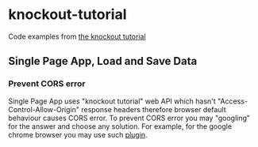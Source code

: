# knockout-tutorial
Code examples from [the knockout tutorial](http://learn.knockoutjs.com)

## Single Page App, Load and Save Data
### Prevent CORS error
Single Page App uses "knockout tutorial" web API which hasn't "Access-Control-Allow-Origin" response headers therefore browser default behaviour causes CORS error. To prevent CORS error you may "googling" for the answer and choose any solution. For example, for the google chrome browser you may use such [plugin](https://chrome.google.com/webstore/detail/allow-control-allow-origi/nlfbmbojpeacfghkpbjhddihlkkiljbi).